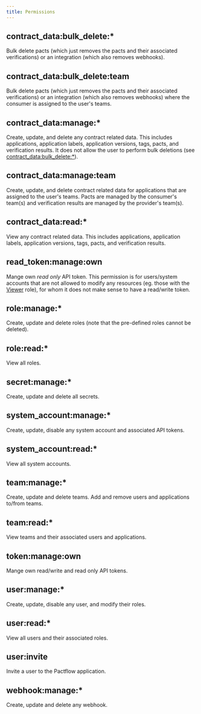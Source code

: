 ```yaml
---
title: Permissions
---
```


## contract_data:bulk_delete:*

Bulk delete pacts (which just removes the pacts and their associated verifications) or an integration (which also removes webhooks).

## contract_data:bulk_delete:team

Bulk delete pacts (which just removes the pacts and their associated verifications) or an integration (which also removes webhooks) where the consumer is assigned to the user's teams.

## contract_data:manage:*

Create, update, and delete any contract related data. This includes applications, application labels, application versions, tags, pacts, and verification results. It does not allow the user to perform bulk deletions (see [contract_data:bulk_delete:\*](#contract_data-bulk_delete)).

## contract_data:manage:team

Create, update, and delete contract related data for applications that are assigned to the user's teams. Pacts are managed by the consumer's team(s) and verification results are managed by the provider's team(s).

## contract_data:read:*

View any contract related data. This includes applications, application labels, application versions, tags, pacts, and verification results.

## read_token:manage:own

Mange own *read only* API token. This permission is for users/system accounts that are not allowed to modify any resources (eg. those with the [Viewer](./predefined-roles#viewer) role), for whom it does not make sense to have a read/write token.

## role:manage:*

Create, update and delete roles (note that the pre-defined roles cannot be deleted).

## role:read:*

View all roles.

## secret:manage:*

Create, update and delete all secrets.

## system_account:manage:*

Create, update, disable any system account and associated API tokens.

## system_account:read:*

View all system accounts.

## team:manage:*

Create, update and delete teams. Add and remove users and applications to/from teams.

## team:read:*

View teams and their associated users and applications.

## token:manage:own

Mange own read/write and read only API tokens.

## user:manage:*

Create, update, disable any user, and modify their roles.

## user:read:*

View all users and their associated roles.

## user:invite

Invite a user to the Pactflow application.

## webhook:manage:*

Create, update and delete any webhook.

